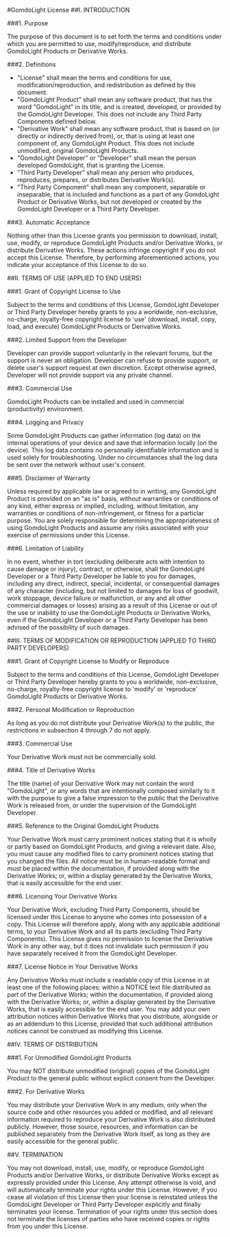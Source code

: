 #GomdoLight License
##I. INTRODUCTION

###1\. Purpose

The purpose of this document is to set forth the terms and conditions under which you are permitted to use, modify/reproduce, and distribute GomdoLight Products or Derivative Works.

###2\. Definitions

*   "License" shall mean the terms and conditions for use, modification/reproduction, and redistribution as defined by this document.
*   "GomdoLight Product" shall mean any software product, that has the word "GomdoLight" in its title, and is created, developed, or provided by the GomdoLight Developer. This does not include any Third Party Components defined below.
*   "Derivative Work" shall mean any software product, that is based on (or directly or indirectly derived from), or, that is using at least one component of, any GomdoLight Product. This does not include unmodified, original GomdoLight Products.
*   "GomdoLight Developer" or "Developer" shall mean the person developed GomdoLight, that is granting the License.
*   "Third Party Developer" shall mean any person who produces, reproduces, prepares, or distributes Derivative Work(s).
*   "Third Party Component" shall mean any component, separable or inseparable, that is included and functions as a part of any GomdoLight Product or Derivative Works, but not developed or created by the GomdoLight Developer or a Third Party Developer.

###3\. Automatic Acceptance

Nothing other than this License grants you permission to download, install, use, modify, or reproduce GomdoLight Products and/or Derivative Works, or distribute Derivative Works. These actions infringe copyright if you do not accept this License. Therefore, by performing aforementioned actions, you indicate your acceptance of this License to do so.



##II. TERMS OF USE (APPLIED TO END USERS)

###1\. Grant of Copyright License to Use

Subject to the terms and conditions of this License, GomdoLight Developer or Third Party Developer hereby grants to you a worldwide, non-exclusive, no-charge, royalty-free copyright license to 'use' (download, install, copy, load, and execute) GomdoLight Products or Derivative Works.

###2\. Limited Support from the Developer

Developer can provide support voluntarily in the relevant forums, but the support is never an obligation. Developer can refuse to provide support, or delete user's support request at own discretion. Except otherwise agreed, Developer will not provide support via any private channel.

###3\. Commercial Use

GomdoLight Products can be installed and used in commercial (productivity) environment.

###4\. Logging and Privacy

Some GomdoLight Products can gather information (log data) on the internal operations of your device and save that information locally (on the device). This log data contains no personally identifiable information and is used solely for troubleshooting. Under no circumstances shall the log data be sent over the network without user's consent.

###5\. Disclaimer of Warranty

Unless required by applicable law or agreed to in writing, any GomdoLight Product is provided on an "as is" basis, without warranties or conditions of any kind, either express or implied, including, without limitation, any warranties or conditions of non-infringement, or fitness for a particlar purpose. You are solely responsible for determining the appropriateness of using GomdoLight Products and assume any risks associated with your exercise of permissions under this License.

###6\. Limitation of Liability

In no event, whether in tort (excluding deliberate acts with intention to cause damage or injury), contract, or otherwise, shall the GomdoLight Developer or a Third Party Developer be liable to you for damages, including any direct, indirect, special, incidental, or consequential damages of any character (including, but not limited to damages for loss of goodwill, work stoppage, device failure or malfunction, or any and all other commercial damages or losses) arising as a result of this License or out of the use or inability to use the GomdoLight Products or Derivative Works, even if the GomdoLight Developer or a Third Party Developer has been advised of the possibility of such damages.



##III. TERMS OF MODIFICATION OR REPRODUCTION (APPLIED TO THIRD PARTY DEVELOPERS)

###1\. Grant of Copyright License to Modify or Reproduce

Subject to the terms and conditions of this License, GomdoLight Developer or Third Party Developer hereby grants to you a worldwide, non-exclusive, no-charge, royalty-free copyright license to 'modify' or 'reproduce' GomdoLight Products or Derivative Works.

###2\. Personal Modification or Reproduction

As long as you do not distribute your Derivative Work(s) to the public, the restrictions in subsection 4 through 7 do not apply.

###3\. Commercial Use

Your Derivative Work must not be commercially sold.

###4\. Title of Derivative Works

The title (name) of your Derivative Work may not contain the word "GomdoLight", or any words that are intentionally composed similarly to it with the purpose to give a false impression to the public that the Derivative Work is released from, or under the supervision of the GomdoLight Developer.

###5\. Reference to the Original GomdoLight Products

Your Derivative Work must carry prominent notices stating that it is wholly or partly based on GomdoLight Products, and giving a relevant date. Also, you must cause any modified files to carry prominent notices stating that you changed the files. All notice must be in human-readable format and must be placed within the documentation, if provided along with the Derivative Works; or, within a display generated by the Derivative Works, that is easily accessible for the end user.

###6\. Licensing Your Derivative Works

Your Derivative Work, excluding Third Party Components, should be licensed under this License to anyone who comes into possession of a copy. This License will therefore apply, along with any applicable additional terms, to your Derivative Work and all its parts (excluding Third Party Components). This License gives no permission to license the Derivative Work in any other way, but it does not invalidate such permission if you have separately received it from the GomdoLight Developer.

###7\. License Notice in Your Derivative Works

Any Derivative Works must include a readable copy of this License in at least one of the following places: within a NOTICE text file distributed as part of the Derivative Works; within the documentation, if provided along with the Derivative Works; or, within a display generated by the Derivative Works, that is easily accessible for the end user. You may add your own attribution notices within Derivative Works that you distribute, alongside or as an addendum to this License, provided that such additional attribution notices cannot be construed as modifying this License.


##IV. TERMS OF DISTRIBUTION

###1\. For Unmodified GomdoLight Products

You may NOT distribute unmodified (original) copies of the GomdoLight Product to the general public without explicit consent from the Developer.

###2\. For Derivative Works

You may distribute your Derivative Work in any medium, only when the source code and other resources you added or modified, and all relevant information required to reproduce your Derivative Work is also distributed publicly. However, those source, resources, and information can be published separately from the Derivative Work itself, as long as they are easily accessible for the general public.



##V. TERMINATION

You may not download, install, use, modify, or reproduce GomdoLight Products and/or Derivative Works, or distribute Derivative Works except as expressly provided under this License. Any attempt otherwise is void, and will automatically terminate your rights under this License. However, if you cease all violation of this License then your license is reinstated unless the GomdoLight Developer or Third Party Developer explicitly and finally terminates your license. Termination of your rights under this section does not terminate the licenses of parties who have received copies or rights from you under this License.
